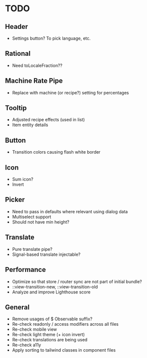 # TODO

## Header

- Settings button? To pick language, etc.

## Rational

- Need toLocaleFraction??

## Machine Rate Pipe

- Replace with machine (or recipe?) setting for percentages

## Tooltip

- Adjusted recipe effects (used in list)
- Item entity details

## Button

- Transition colors causing flash white border

## Icon

- Sum icon?
- Invert

## Picker

- Need to pass in defaults where relevant using dialog data
- Multiselect support
- Should not have min height?

## Translate

- Pure translate pipe?
- Signal-based translate injectable?

## Performance

- Optimize so that store / router sync are not part of initial bundle?
- ::view-transition-new, ::view-transition-old
- Analyze and improve Lighthouse score

## General

- Remove usages of $ Observable suffix?
- Re-check readonly / access modifiers across all files
- Re-check mobile view
- Re-check light theme (+ icon invert)
- Re-check translations are being used
- Re-check a11y
- Apply sorting to tailwind classes in component files
